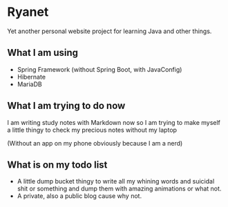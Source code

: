 # Ryanet
Yet another personal website project for learning Java and other things.

## What I am using
- Spring Framework (without Spring Boot, with JavaConfig)
- Hibernate
- MariaDB

## What I am trying to do now
I am writing study notes with Markdown now so I am trying to make myself a little thingy to check my precious notes without my laptop

(Without an app on my phone obviously because I am a nerd)

## What is on my todo list
- A little dump bucket thingy to write all my whining words and suicidal shit or something and dump them with amazing animations or what not.
- A private, also a public blog cause why not.

